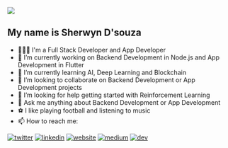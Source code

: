 ![](https://thumbs.gfycat.com/FatherlyVastAlbertosaurus-size_restricted.gif)

## My name is Sherwyn D'souza

- 🙎🏾‍♂️ I'm a Full Stack Developer and App Developer
- 🔭 I’m currently working on Backend Development in Node.js and App Development in Flutter
- 🌱 I’m currently learning AI, Deep Learning and Blockchain
- 👯 I’m looking to collaborate on Backend Development or App Development projects
- 🤔 I’m looking for help getting started with Reinforcement Learning
- 💬 Ask me anything about Backend Development or App Development
- ⚽️ I like playing football and listening to music
- 📫 How to reach me:

[1]: https://twitter.com/sherwyn_me
[2]: https://www.linkedin.com/in/sherwyn-d-souza-907441182/
[3]: https://sherwyndsouza.live/
[4]: https://medium.com/@sherwyndsouza1999
[5]: https://dev.to/sherwyn11

 [![twitter](https://img.icons8.com/doodle/48/000000/twitter-circled.png)][1]
 [![linkedin](https://img.icons8.com/doodle/48/000000/linkedin-circled.png)][2]
 [![website](https://img.icons8.com/dusk/48/000000/domain.png)][3]
 [![medium](https://img.icons8.com/color/48/000000/medium-monogram.png)][4]
 [![dev](https://img.icons8.com/ios-filled/48/000000/devpost.png)][5]
